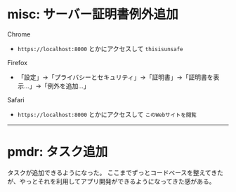 # misc: サーバー証明書例外追加

Chrome

- `https://localhost:8000` とかにアクセスして `thisisunsafe`

Firefox

- 「設定」→「プライバシーとセキュリティ」→「証明書」→「証明書を表示...」→「例外を追加...」

Safari

- `https://localhost:8000` とかにアクセスして `このWebサイトを閲覧`

---

# pmdr: タスク追加

タスクが追加できるようになった。
ここまでずっとコードベースを整えてきたが、やっとそれを利用してアプリ開発ができるようになってきた感がある。
